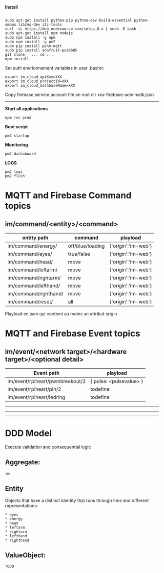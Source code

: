 
**Install**
```

sudo apt-get install python-pip python-dev build-essential python-smbus libzmq-dev i2c-tools
curl -sL https://deb.nodesource.com/setup_8.x | sudo -E bash -
sudo apt-get install npm nodejs
sudo npm install -g npm
sudo npm install -g pm2
sudo pip install paho-mqtt
sudo pip install adafruit-pca9685
git clone   ... cd ...
npm install
```
Set auth envrionnement variables in user .bashrc
```
export im_cloud_apiKey=XXX
export im_cloud_projectId=XXX
export im_cloud_databaseName=XXX
```
Copy firebase service account file on root dir  xxx-firebase-adminsdk.json

---

**Start all applications**
```
npm run prod
```
**Boot script**
```
pm2 startup
```
**Monitoring**
```
pm2 dashoboard
```
**LOGS**
```
pm2 logs
pm2 flush
```


# MQTT and Firebase **Command** topics
##  im/command/\<entity\>/\<command>
entity path|command|playload
--- | --- | ---
im/command/energy/|off/blue/loading| {'origin':'im-web'}
im/command/eyes/|true/false| {'origin':'im-web'}
im/command/head/|move| {'origin':'im-web'}
im/command/leftarm/|move| {'origin':'im-web'}
im/command/rightarm/|move| {'origin':'im-web'}
im/command/lefthand/|move| {'origin':'im-web'}
im/command/righthand/|move| {'origin':'im-web'}
im/command/reset/|all|{'origin':'im-web'}

Playload en json qui contient au moins un attribut origin

# MQTT and Firebase **Event** topics
## im/event/\<network target>/\<hardware target>/\<optional detail>

Event path|playload
--- | --- 
im/event/rpiheart/pwmbreakout/2 | { pulse: \<pulsevalue> }
im/event/rpiheart/pin/2| todefine       
im/event/rpiheart/ledring|  todefine

---
---
---

# DDD Model
Execute validation and consequential logic
## Aggregate:

    im
## Entity
Objects that have a distinct identity that runs through time and different representations:

    * eyes
    * energy
    * head
    * leftarm
    * rightarm
    * lefthand
    * righthand
## ValueObject:

    TODO


